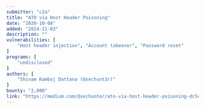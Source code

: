 ```yaml
---
submitter: "c2a"
title: "ATO via Host Header Poisoning"
date: "2020-10-08"
added: "2024-11-03"
description: ""
vulnerabilities: [
    "Host header injection", "Account takeover", "Password reset"
]
programs: [
    "undisclosed"
]
authors: [
    "Shivam Kamboj Dattana (@sechunt3r)"
]
bounty: "2,000"
link: "https://medium.com/@sechunter/ato-via-host-header-poisoning-dc5c29d2fd0d"
---
```




